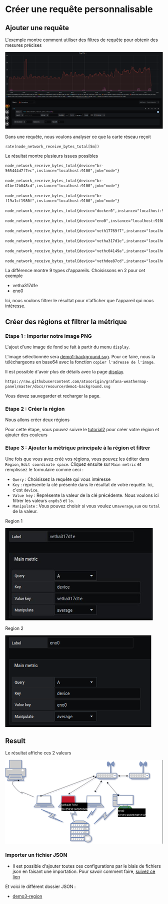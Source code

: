  
# Créer une requête personnalisable

## Ajouter une requête

L'exemple montre comment utiliser des filtres de requête pour obtenir des mesures précises


![step 01](../../screenshots/demo/tutorial5/step01.png)


Dans une requête, nous voulons analyser ce que la carte réseau reçoit


```
rate(node_network_receive_bytes_total[5m])

```



Le résultat montre plusieurs issues possibles


```
node_network_receive_bytes_total{device="br-565444d7f7ec",instance="localhost:9100",job="node"}

node_network_receive_bytes_total{device="br-d1bef2b848cd",instance="localhost:9100",job="node"}

node_network_receive_bytes_total{device="br-f19a1cf1980f",instance="localhost:9100",job="node"}

node_network_receive_bytes_total{device="docker0",instance="localhost:9100",job="node"}

node_network_receive_bytes_total{device="eno0",instance="localhost:9100",job="node"}

node_network_receive_bytes_total{device="veth17769f7",instance="localhost:9100",job="node"}

node_network_receive_bytes_total{device="vetha317d1e",instance="localhost:9100",job="node"}

node_network_receive_bytes_total{device="vethc04149a",instance="localhost:9100",job="node"}

node_network_receive_bytes_total{device="vethdee87cd",instance="localhost:9100",job="node"}

```

La différence montre 9 types d'appareils. Choisissons en 2 pour cet exemple

- vetha317d1e
- eno0


Ici, nous voulons filtrer le résultat pour n'afficher que l'appareil qui nous intéresse.


## Créer des régions et filtrer la métrique

### Etape 1 : Importer notre image PNG

L'ajout d'une image de fond se fait à partir du menu `display`.

L'image sélectionnée sera [demo1-background.svg](../../resource/demo1-background.svg). Pour ce faire, nous la téléchargeons en base64 avec la fonction `copier l'adresse de l'image`.

Il est possible d'avoir plus de détails avec la page [display](../editor/display.md).


```
https://raw.githubusercontent.com/atosorigin/grafana-weathermap-panel/master/docs/resource/demo1-background.svg

```

Vous devez sauvegarder et recharger la page.

### Etape 2 : Créer la région

Nous allons créer deux régions

Pour cette étape, vous pouvez suivre le [tutorial2](tutorial2.md) pour créer votre région et ajouter des couleurs

### Etape 3 : Ajouter la métrique principale à la région et filtrer

Une fois que vous avez créé vos régions, vous pouvez les éditer dans `Region`, `Edit coordinate space`. Cliquez ensuite sur `Main metric` et remplissez le formulaire comme ceci :
- `Query` : Choisissez la requête qui vous intéresse
- `Key` : représente la clé présente dans le résultat de votre requête. Ici, c'est `device`.
- `Value key` : Représente la valeur de la clé précédente. Nous voulons ici filtrer les valeurs `enp0s3` et `lo`.
- `Manipulate` : Vous pouvez choisir si vous voulez un`average`,`sum` ou `total` de la valeur.

Region 1

![step 02](../../screenshots/demo/tutorial5/step2.jpg)


Region 2

![step 03](../../screenshots/demo/tutorial5/step03.png)

## Result

Le résultat affiche ces 2 valeurs

![step 04](../../screenshots/demo/tutorial5/demo5.png)

### Importer un fichier JSON

- Il est possible d'ajouter toutes ces configurations par le biais de fichiers json en faisant une importation. Pour savoir comment faire, [suivez ce lien](../editor/import.md)

Et voici le différent dossier JSON :

- [demo3-region](../../resource/demo5-region.json) 